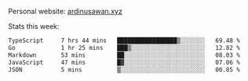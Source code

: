 Personal website: [ardinusawan.xyz](https://ardinusawan.xyz)

Stats this week:
<!--START_SECTION:waka-->

```txt
TypeScript     7 hrs 44 mins   █████████████████▒░░░░░░░   69.48 %
Go             1 hr 25 mins    ███▒░░░░░░░░░░░░░░░░░░░░░   12.82 %
Markdown       53 mins         ██░░░░░░░░░░░░░░░░░░░░░░░   08.03 %
JavaScript     47 mins         █▓░░░░░░░░░░░░░░░░░░░░░░░   07.06 %
JSON           5 mins          ▒░░░░░░░░░░░░░░░░░░░░░░░░   00.85 %
```

<!--END_SECTION:waka-->
